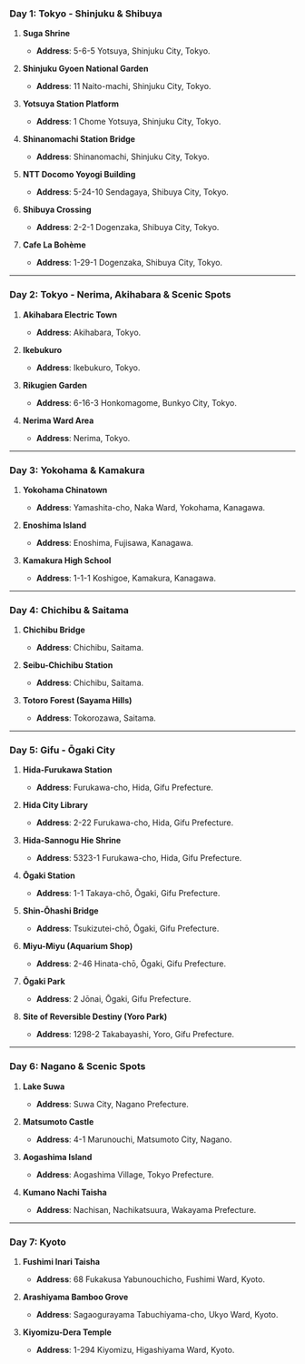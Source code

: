 

### **Day 1: Tokyo - Shinjuku & Shibuya**
1. **Suga Shrine**  
   - **Address**: 5-6-5 Yotsuya, Shinjuku City, Tokyo.  

2. **Shinjuku Gyoen National Garden**  
   - **Address**: 11 Naito-machi, Shinjuku City, Tokyo.  

3. **Yotsuya Station Platform**  
   - **Address**: 1 Chome Yotsuya, Shinjuku City, Tokyo.  

4. **Shinanomachi Station Bridge**  
   - **Address**: Shinanomachi, Shinjuku City, Tokyo.  

5. **NTT Docomo Yoyogi Building**  
   - **Address**: 5-24-10 Sendagaya, Shibuya City, Tokyo.  

6. **Shibuya Crossing**  
   - **Address**: 2-2-1 Dogenzaka, Shibuya City, Tokyo.  

7. **Cafe La Bohème**  
   - **Address**: 1-29-1 Dogenzaka, Shibuya City, Tokyo.  

---

### **Day 2: Tokyo - Nerima, Akihabara & Scenic Spots**
1. **Akihabara Electric Town**  
   - **Address**: Akihabara, Tokyo.  

2. **Ikebukuro**  
   - **Address**: Ikebukuro, Tokyo.  

3. **Rikugien Garden**  
   - **Address**: 6-16-3 Honkomagome, Bunkyo City, Tokyo.  

4. **Nerima Ward Area**  
   - **Address**: Nerima, Tokyo.  

---

### **Day 3: Yokohama & Kamakura**
1. **Yokohama Chinatown**  
   - **Address**: Yamashita-cho, Naka Ward, Yokohama, Kanagawa.  

2. **Enoshima Island**  
   - **Address**: Enoshima, Fujisawa, Kanagawa.  

3. **Kamakura High School**  
   - **Address**: 1-1-1 Koshigoe, Kamakura, Kanagawa.  

---

### **Day 4: Chichibu & Saitama**
1. **Chichibu Bridge**  
   - **Address**: Chichibu, Saitama.  

2. **Seibu-Chichibu Station**  
   - **Address**: Chichibu, Saitama.  

3. **Totoro Forest (Sayama Hills)**  
   - **Address**: Tokorozawa, Saitama.  

---

### **Day 5: Gifu - Ōgaki City**
1. **Hida-Furukawa Station**  
   - **Address**: Furukawa-cho, Hida, Gifu Prefecture.  

2. **Hida City Library**  
   - **Address**: 2-22 Furukawa-cho, Hida, Gifu Prefecture.  

3. **Hida-Sannogu Hie Shrine**  
   - **Address**: 5323-1 Furukawa-cho, Hida, Gifu Prefecture.  

4. **Ōgaki Station**  
   - **Address**: 1-1 Takaya-chō, Ōgaki, Gifu Prefecture.  

5. **Shin-Ōhashi Bridge**  
   - **Address**: Tsukizutei-chō, Ōgaki, Gifu Prefecture.  

6. **Miyu-Miyu (Aquarium Shop)**  
   - **Address**: 2-46 Hinata-chō, Ōgaki, Gifu Prefecture.  

7. **Ōgaki Park**  
   - **Address**: 2 Jōnai, Ōgaki, Gifu Prefecture.  

8. **Site of Reversible Destiny (Yoro Park)**  
   - **Address**: 1298-2 Takabayashi, Yoro, Gifu Prefecture.  

---

### **Day 6: Nagano & Scenic Spots**
1. **Lake Suwa**  
   - **Address**: Suwa City, Nagano Prefecture.  

2. **Matsumoto Castle**  
   - **Address**: 4-1 Marunouchi, Matsumoto City, Nagano.  

3. **Aogashima Island**  
   - **Address**: Aogashima Village, Tokyo Prefecture.  

4. **Kumano Nachi Taisha**  
   - **Address**: Nachisan, Nachikatsuura, Wakayama Prefecture.  

---

### **Day 7: Kyoto**
1. **Fushimi Inari Taisha**  
   - **Address**: 68 Fukakusa Yabunouchicho, Fushimi Ward, Kyoto.  

2. **Arashiyama Bamboo Grove**  
   - **Address**: Sagaogurayama Tabuchiyama-cho, Ukyo Ward, Kyoto.  

3. **Kiyomizu-Dera Temple**  
   - **Address**: 1-294 Kiyomizu, Higashiyama Ward, Kyoto.  

